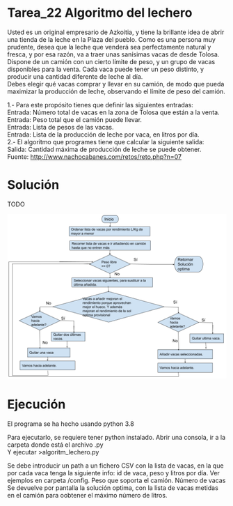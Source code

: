 
# Tarea_22 Algoritmo del lechero

Usted es un original empresario de Azkoitia, y tiene la brillante idea de abrir una tienda de la leche en la Plaza del pueblo. Como es una persona muy prudente, desea que la leche que venderá sea perfectamente natural y fresca, y por esa razón, va a traer unas sanísimas vacas de desde Tolosa.  
Dispone de un camión con un cierto límite de peso, y un grupo de vacas disponibles para la venta. Cada vaca puede tener un peso distinto, y producir una cantidad diferente de leche al día.  
Debes elegir qué vacas comprar y llevar en su camión, de modo que pueda maximizar la producción de leche, observando el límite de peso del camión.  

1.- Para este propósito tienes que definir las siguientes entradas:  
Entrada: Número total de vacas en la zona de Tolosa que están a la venta.  
Entrada: Peso total que el camión puede llevar.  
Entrada: Lista de pesos de las vacas.  
Entrada: Lista de la producción de leche por vaca, en litros por día.  
2.- El algoritmo que programes tiene que calcular la siguiente salida:  
Salida: Cantidad máxima de producción de leche se puede obtener.  
Fuente: http://www.nachocabanes.com/retos/reto.php?n=07  


# Solución

TODO

![Diagrama de Flujo](algoritmo_lechero.png) 


# Ejecución

El programa se ha hecho usando python 3.8  
  
Para ejecutarlo, se requiere tener python instalado. Abrir una consola, ir a la carpeta donde está el archivo .py  
Y ejecutar >algoritm_lechero.py  

Se debe introducir un path a un fichero CSV con la lista de vacas, en la que por cada vaca tenga la siguiente info: id de vaca, peso y litros por día. Ver ejemplos en carpeta /config.
Peso que soporta el camión.
Número de vacas
Se devuelve por pantalla la solución optima, con la lista de vacas metidas en el camión para oobtener el máximo número de litros.
